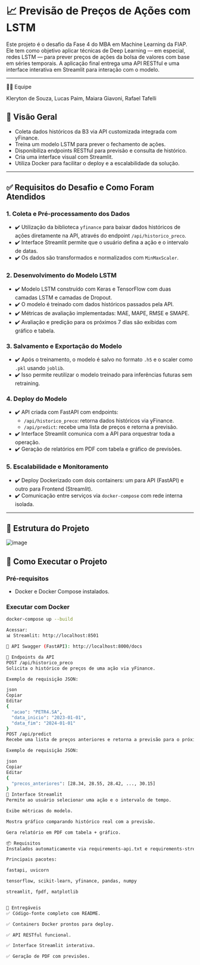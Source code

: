# 📈 Previsão de Preços de Ações com LSTM

Este projeto é o desafio da Fase 4 do MBA em Machine Learning da FIAP. Ele tem como objetivo aplicar técnicas de Deep Learning — em especial, redes LSTM — para prever preços de ações da bolsa de valores com base em séries temporais. A aplicação final entrega uma API RESTful e uma interface interativa em Streamlit para interação com o modelo.

---
👨‍💻 Equipe

Kleryton de Souza, Lucas Paim, Maiara Giavoni, Rafael Tafelli

## 🚀 Visão Geral

- Coleta dados históricos da B3 via API customizada integrada com yFinance.
- Treina um modelo LSTM para prever o fechamento de ações.
- Disponibiliza endpoints RESTful para previsão e consulta de histórico.
- Cria uma interface visual com Streamlit.
- Utiliza Docker para facilitar o deploy e a escalabilidade da solução.

---

## ✅ Requisitos do Desafio e Como Foram Atendidos

### 1. Coleta e Pré-processamento dos Dados

- ✔️ Utilização da biblioteca `yfinance` para baixar dados históricos de ações diretamente na API, através do endpoint `/api/historico_preco`.
- ✔️ Interface Streamlit permite que o usuário defina a ação e o intervalo de datas.
- ✔️ Os dados são transformados e normalizados com `MinMaxScaler`.

### 2. Desenvolvimento do Modelo LSTM

- ✔️ Modelo LSTM construído com Keras e TensorFlow com duas camadas LSTM e camadas de Dropout.
- ✔️ O modelo é treinado com dados históricos passados pela API.
- ✔️ Métricas de avaliação implementadas: MAE, MAPE, RMSE e SMAPE.
- ✔️ Avaliação e predição para os próximos 7 dias são exibidas com gráfico e tabela.

### 3. Salvamento e Exportação do Modelo

- ✔️ Após o treinamento, o modelo é salvo no formato `.h5` e o scaler como `.pkl` usando `joblib`.
- ✔️ Isso permite reutilizar o modelo treinado para inferências futuras sem retraining.

### 4. Deploy do Modelo

- ✔️ API criada com FastAPI com endpoints:
  - `/api/historico_preco`: retorna dados históricos via yFinance.
  - `/api/predict`: recebe uma lista de preços e retorna a previsão.
- ✔️ Interface Streamlit comunica com a API para orquestrar toda a operação.
- ✔️ Geração de relatórios em PDF com tabela e gráfico de previsões.

### 5. Escalabilidade e Monitoramento

- ✔️ Deploy Dockerizado com dois containers: um para API (FastAPI) e outro para Frontend (Streamlit).
- ✔️ Comunicação entre serviços via `docker-compose` com rede interna isolada.

---

## 📁 Estrutura do Projeto

![image](https://github.com/user-attachments/assets/0c3b9371-485d-43a5-a426-9eae69f856f2)


## 🧪 Como Executar o Projeto

### Pré-requisitos

- Docker e Docker Compose instalados.

### Executar com Docker

```bash
docker-compose up --build

Acessar:
📊 Streamlit: http://localhost:8501

🔗 API Swagger (FastAPI): http://localhost:8000/docs

🔌 Endpoints da API
POST /api/historico_preco
Solicita o histórico de preços de uma ação via yFinance.

Exemplo de requisição JSON:

json
Copiar
Editar
{
  "acao": "PETR4.SA",
  "data_inicio": "2023-01-01",
  "data_fim": "2024-01-01"
}
POST /api/predict
Recebe uma lista de preços anteriores e retorna a previsão para o próximo dia.

Exemplo de requisição JSON:

json
Copiar
Editar
{
  "precos_anteriores": [28.34, 28.55, 28.42, ..., 30.15]
}
🎨 Interface Streamlit
Permite ao usuário selecionar uma ação e o intervalo de tempo.

Exibe métricas do modelo.

Mostra gráfico comparando histórico real com a previsão.

Gera relatório em PDF com tabela + gráfico.

📦 Requisitos
Instalados automaticamente via requirements-api.txt e requirements-streamlit.txt durante o build do Docker.

Principais pacotes:

fastapi, uvicorn

tensorflow, scikit-learn, yfinance, pandas, numpy

streamlit, fpdf, matplotlib


🎥 Entregáveis
✅ Código-fonte completo com README.

✅ Containers Docker prontos para deploy.

✅ API RESTful funcional.

✅ Interface Streamlit interativa.

✅ Geração de PDF com previsões.
